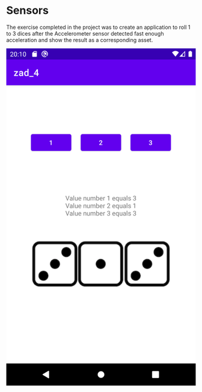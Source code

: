 # Sensors

The exercise completed in the project was to create an application to roll 1 to 3 dices after the Accelerometer sensor detected fast enough acceleration and show the result as a corresponding asset.

<p align="center" height="700">
    <img src="https://github.com/ZdrzalikPrzemyslaw/Systemy_Mobilne/blob/main/.github/Ex_4.png"
     alt="Approximation plot"/>

